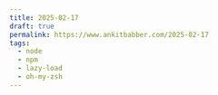 ```yaml
---
title: 2025-02-17
draft: true 
permalink: https://www.ankitbabber.com/2025-02-17
tags:
  - node
  - npm
  - lazy-load
  - oh-my-zsh
---
```


